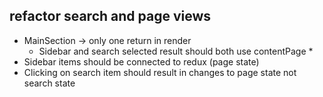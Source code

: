## refactor search and page views
- MainSection -> only one return in render 
  - Sidebar and search selected result should both use contentPage *
- Sidebar items should be connected to redux (page state)
- Clicking on search item should result in changes to page state not search state
